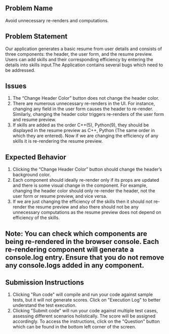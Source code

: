 ## Problem Name

Avoid unnecessary re-renders and computations.

## Problem Statement

Our application generates a basic resume from user details and consists of three components: the header, the user form, and the resume preview. Users can add skills and their corresponding efficiency by entering the details into skills input.The Application contains several bugs which need to be addressed.

## Issues

1. The “Change Header Color” button does not change the header color.
2. There are numerous unnecessary re-renders in the UI. For instance, changing any field in the user form causes the header to re-render. Similarly, changing the header color triggers re-renders of the user form and resume preview.
3. If skills are added as the order C++(5), Python(9), they should be displayed in the resume preview as C++, Python (The same order in which they are entered). Now if we are changing the efficiency of any skills it is re-rendering the resume preview.

## Expected Behavior

1. Clicking the “Change Header Color” button should change the header’s background color.
2. Each component should ideally re-render only if its props are updated and there is some visual change in the component. For example, changing the header color should only re-render the header, not the user form or resume preview, and vice versa.
3. If we are just changing the efficiency of the skills then it should not re-render the resume preview and also there should not be any unnecessary computations as the resume preview does not depend on efficiency of the skills.

## Note: You can check which components are being re-rendered in the browser console. Each re-rendering component will generate a console.log entry. Ensure that you do not remove any console.logs added in any component.

## Submission Instructions

1. Clicking "Run code" will compile and run your code against sample tests, but it will not generate scores. Click on "Execution Log" to better understand the test execution.
2. Clicking "Submit code" will run your code against multiple test cases, assessing different scenarios holistically. The score will be assigned accordingly. To access the instructions, click on the "Question" button which can be found in the bottom left corner of the screen.
